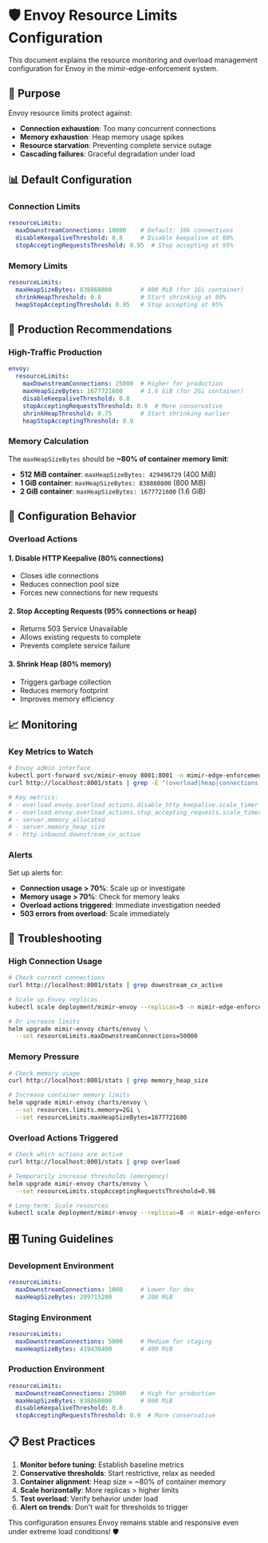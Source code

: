 # 🛡️ Envoy Resource Limits Configuration

This document explains the resource monitoring and overload management configuration for Envoy in the mimir-edge-enforcement system.

## 🎯 Purpose

Envoy resource limits protect against:
- **Connection exhaustion**: Too many concurrent connections
- **Memory exhaustion**: Heap memory usage spikes
- **Resource starvation**: Preventing complete service outage
- **Cascading failures**: Graceful degradation under load

## 📊 Default Configuration

### Connection Limits
```yaml
resourceLimits:
  maxDownstreamConnections: 10000    # Default: 10k connections
  disableKeepaliveThreshold: 0.8     # Disable keepalive at 80%
  stopAcceptingRequestsThreshold: 0.95  # Stop accepting at 95%
```

### Memory Limits
```yaml
resourceLimits:
  maxHeapSizeBytes: 838860800        # 800 MiB (for 1Gi container)
  shrinkHeapThreshold: 0.8           # Start shrinking at 80%
  heapStopAcceptingThreshold: 0.95   # Stop accepting at 95%
```

## 🚀 Production Recommendations

### High-Traffic Production
```yaml
envoy:
  resourceLimits:
    maxDownstreamConnections: 25000  # Higher for production
    maxHeapSizeBytes: 1677721600     # 1.6 GiB (for 2Gi container)
    disableKeepaliveThreshold: 0.8
    stopAcceptingRequestsThreshold: 0.9  # More conservative
    shrinkHeapThreshold: 0.75        # Start shrinking earlier
    heapStopAcceptingThreshold: 0.9
```

### Memory Calculation
The `maxHeapSizeBytes` should be **~80% of container memory limit**:
- **512 MiB container**: `maxHeapSizeBytes: 429496729` (400 MiB)
- **1 GiB container**: `maxHeapSizeBytes: 838860800` (800 MiB)  
- **2 GiB container**: `maxHeapSizeBytes: 1677721600` (1.6 GiB)

## 🔧 Configuration Behavior

### Overload Actions

#### 1. **Disable HTTP Keepalive** (80% connections)
- Closes idle connections
- Reduces connection pool size
- Forces new connections for new requests

#### 2. **Stop Accepting Requests** (95% connections or heap)
- Returns 503 Service Unavailable
- Allows existing requests to complete
- Prevents complete service failure

#### 3. **Shrink Heap** (80% memory)
- Triggers garbage collection
- Reduces memory footprint
- Improves memory efficiency

## 📈 Monitoring

### Key Metrics to Watch
```bash
# Envoy admin interface
kubectl port-forward svc/mimir-envoy 8001:8001 -n mimir-edge-enforcement
curl http://localhost:8001/stats | grep -E "(overload|heap|connections)"

# Key metrics:
# - overload.envoy.overload_actions.disable_http_keepalive.scale_timer
# - overload.envoy.overload_actions.stop_accepting_requests.scale_timer  
# - server.memory_allocated
# - server.memory_heap_size
# - http.inbound.downstream_cx_active
```

### Alerts
Set up alerts for:
- **Connection usage > 70%**: Scale up or investigate
- **Memory usage > 70%**: Check for memory leaks
- **Overload actions triggered**: Immediate investigation needed
- **503 errors from overload**: Scale immediately

## 🚨 Troubleshooting

### High Connection Usage
```bash
# Check current connections
curl http://localhost:8001/stats | grep downstream_cx_active

# Scale up Envoy replicas
kubectl scale deployment/mimir-envoy --replicas=5 -n mimir-edge-enforcement

# Or increase limits
helm upgrade mimir-envoy charts/envoy \
  --set resourceLimits.maxDownstreamConnections=50000
```

### Memory Pressure
```bash
# Check memory usage
curl http://localhost:8001/stats | grep memory_heap_size

# Increase container memory limits
helm upgrade mimir-envoy charts/envoy \
  --set resources.limits.memory=2Gi \
  --set resourceLimits.maxHeapSizeBytes=1677721600
```

### Overload Actions Triggered
```bash
# Check which actions are active
curl http://localhost:8001/stats | grep overload

# Temporarily increase thresholds (emergency)
helm upgrade mimir-envoy charts/envoy \
  --set resourceLimits.stopAcceptingRequestsThreshold=0.98

# Long-term: Scale resources
kubectl scale deployment/mimir-envoy --replicas=8 -n mimir-edge-enforcement
```

## 🎛️ Tuning Guidelines

### Development Environment
```yaml
resourceLimits:
  maxDownstreamConnections: 1000     # Lower for dev
  maxHeapSizeBytes: 209715200        # 200 MiB
```

### Staging Environment
```yaml
resourceLimits:
  maxDownstreamConnections: 5000     # Medium for staging
  maxHeapSizeBytes: 419430400        # 400 MiB
```

### Production Environment
```yaml
resourceLimits:
  maxDownstreamConnections: 25000    # High for production
  maxHeapSizeBytes: 838860800        # 800 MiB
  disableKeepaliveThreshold: 0.8
  stopAcceptingRequestsThreshold: 0.9  # More conservative
```

## 📋 Best Practices

1. **Monitor before tuning**: Establish baseline metrics
2. **Conservative thresholds**: Start restrictive, relax as needed
3. **Container alignment**: Heap size = ~80% of container memory
4. **Scale horizontally**: More replicas > higher limits
5. **Test overload**: Verify behavior under load
6. **Alert on trends**: Don't wait for thresholds to trigger

This configuration ensures Envoy remains stable and responsive even under extreme load conditions! 🛡️
